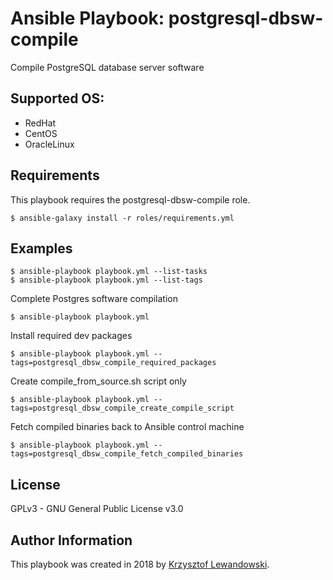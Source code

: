 Ansible Playbook: postgresql-dbsw-compile
=========================================

Compile PostgreSQL database server software

Supported OS:
-------------
* RedHat
* CentOS
* OracleLinux

Requirements
------------

This playbook requires the postgresql-dbsw-compile role.

`$ ansible-galaxy install -r roles/requirements.yml`

Examples
--------

    $ ansible-playbook playbook.yml --list-tasks
    $ ansible-playbook playbook.yml --list-tags

Complete Postgres software compilation

    $ ansible-playbook playbook.yml

Install required dev packages

    $ ansible-playbook playbook.yml --tags=postgresql_dbsw_compile_required_packages

Create compile_from_source.sh script only

    $ ansible-playbook playbook.yml --tags=postgresql_dbsw_compile_create_compile_script

Fetch compiled binaries back to Ansible control machine

    $ ansible-playbook playbook.yml --tags=postgresql_dbsw_compile_fetch_compiled_binaries



License
-------

GPLv3 - GNU General Public License v3.0

Author Information
------------------

This playbook was created in 2018 by [Krzysztof Lewandowski](mailto:Krzysztof.Lewandowski@fastmail.fm).


